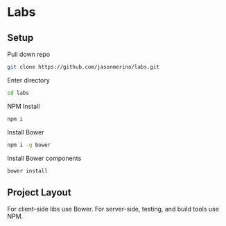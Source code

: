 # Labs

## Setup

Pull down repo

```bash
git clone https://github.com/jasonmerino/labs.git
```

Enter directory

```bash
cd labs
```

NPM Install

```bash
npm i
```

Install Bower

```bash
npm i -g bower
```

Install Bower components

```bash
bower install
```

## Project Layout

For client-side libs use Bower.
For server-side, testing, and build tools use NPM.